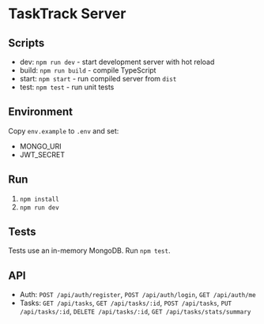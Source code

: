 TaskTrack Server
================

Scripts
-------
- dev: `npm run dev` - start development server with hot reload
- build: `npm run build` - compile TypeScript
- start: `npm start` - run compiled server from `dist`
- test: `npm test` - run unit tests

Environment
-----------
Copy `env.example` to `.env` and set:
- MONGO_URI
- JWT_SECRET

Run
---
1. `npm install`
2. `npm run dev`

Tests
-----
Tests use an in-memory MongoDB. Run `npm test`.

API
---
- Auth: `POST /api/auth/register`, `POST /api/auth/login`, `GET /api/auth/me`
- Tasks: `GET /api/tasks`, `GET /api/tasks/:id`, `POST /api/tasks`, `PUT /api/tasks/:id`, `DELETE /api/tasks/:id`, `GET /api/tasks/stats/summary`


